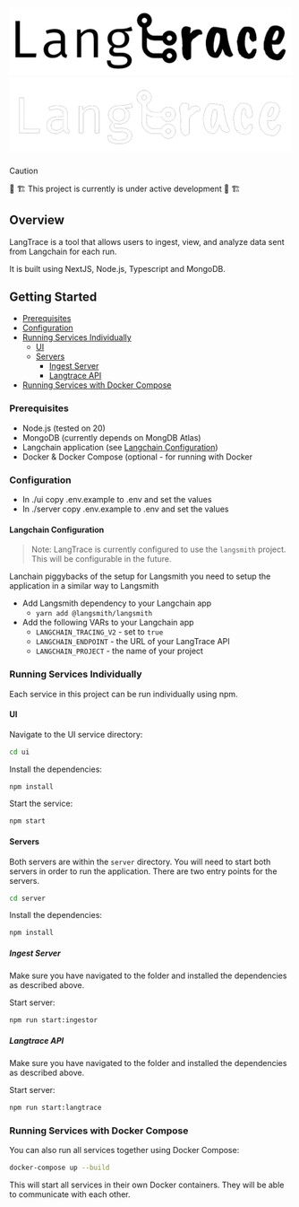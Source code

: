 # ![Langtrace](./images/banner-light.png#gh-light-mode-only) ![Langtrace](./images/banner-dark.png#gh-dark-mode-only)

> [!CAUTION] 
> 🚧 🏗️ This project is currently is under active development  🚧 🏗️

## Overview

LangTrace is a tool that allows users to ingest, view, and analyze data sent from Langchain for each run.

It is built using NextJS, Node.js, Typescript and MongoDB.

## Getting Started

- [Prerequisites](#prerequisites)
- [Configuration](#configuration)
- [Running Services Individually](#running-services-individually)
    * [UI](#ui)
    * [Servers](#servers)
        + [Ingest Server](#ingest-server)
        + [Langtrace API](#langtrace-api)
- [Running Services with Docker Compose](#running-services-with-docker-compose)

### Prerequisites
- Node.js (tested on 20)
- MongoDB (currently depends on MongDB Atlas)
- Langchain application (see [Langchain Configuration](#langchain-configuration))
- Docker & Docker Compose (optional - for running with Docker

### Configuration
- In ./ui copy .env.example to .env and set the values
- In ./server copy .env.example to .env and set the values

#### Langchain Configuration

> Note: LangTrace is currently configured to use the `langsmith` project. This will be configurable in the future.

Lanchain piggybacks of the setup for Langsmith you need to setup the application in a similar way to Langsmith

- Add Langsmith dependency to your Langchain app
  - `yarn add @langsmith/langsmith`
- Add the following VARs to your Langchain app
  - `LANGCHAIN_TRACING_V2` - set to `true`
  - `LANGCHAIN_ENDPOINT` - the URL of your LangTrace API
  - `LANGCHAIN_PROJECT` - the name of your project


### Running Services Individually

Each service in this project can be run individually using npm.

#### UI

Navigate to the UI service directory:

```bash
cd ui
```

Install the dependencies:

```bash
npm install
```

Start the service:

```bash
npm start
```
#### Servers

Both servers are within the `server` directory. You will need to start both servers in order to run the application. There are two entry points for the servers.

```bash
cd server
```

Install the dependencies:

```bash
npm install
```

##### Ingest Server

Make sure you have navigated to the folder and installed the dependencies as described above.

Start server:

```bash
npm run start:ingestor
```

##### Langtrace API

Make sure you have navigated to the folder and installed the dependencies as described above.

Start server:

```bash
npm run start:langtrace
```

### Running Services with Docker Compose

You can also run all services together using Docker Compose:

```bash
docker-compose up --build
```

This will start all services in their own Docker containers. They will be able to communicate with each other.
